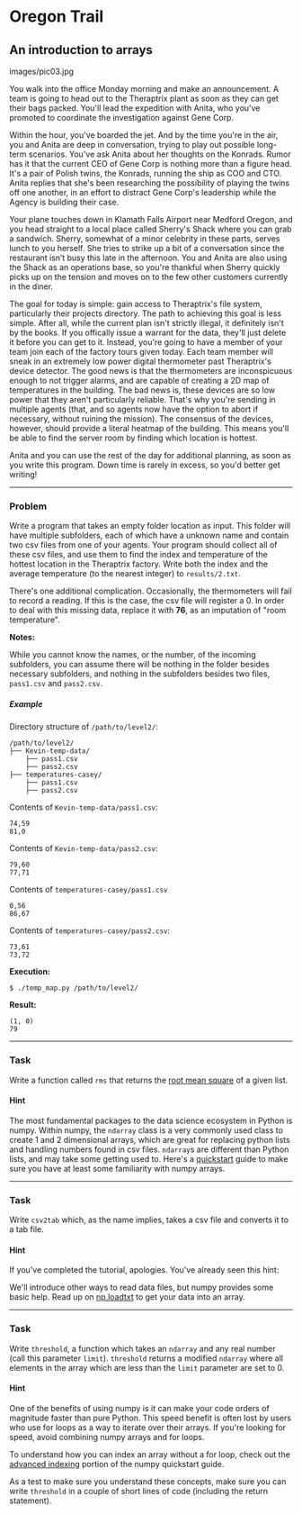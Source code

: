 Oregon Trail
=====

An introduction to arrays
--------

images/pic03.jpg

You walk into the office Monday morning and make an announcement. A team is going to head out to the Theraptrix plant as soon as they can get their bags packed. You'll lead the expedition with Anita, who you've promoted to coordinate the investigation against Gene Corp.

Within the hour, you've boarded the jet. And by the time you're in the air, you and Anita are deep in conversation, trying to play out possible long-term scenarios. You've ask Anita about her thoughts on the Konrads. Rumor has it that the current CEO of Gene Corp is nothing more than a figure head. It's a pair of Polish twins, the Konrads, running the ship as COO and CTO. Anita replies that she's been researching the possibility of playing the twins off one another, in an effort to distract Gene Corp's leadership while the Agency is building their case.  

Your plane touches down in Klamath Falls Airport near Medford Oregon, and  you head straight to a local place called Sherry's Shack where you can grab a sandwich. Sherry, somewhat of a minor celebrity in these parts, serves lunch to you herself. She tries to strike up a bit of a conversation since the restaurant isn’t busy this late in the afternoon. You and Anita are also using the Shack as an operations base, so you're thankful when Sherry quickly picks up on the tension and moves on to the few other customers currently in the diner.

The goal for today is simple: gain access to Theraptrix's file system, particularly their projects directory. The path to achieving this goal is less simple. After all, while the current plan isn't strictly illegal, it definitely isn't by the books. If you offically issue a warrant for the data, they'll just delete it before you can get to it. Instead, you're going to have a member of your team join each of the factory tours given today. Each team member will sneak in an extremely low power digital thermometer past Theraptrix's device detector. The good news is that the thermometers are inconspicuous enough to not trigger alarms, and are capable of creating a 2D map of temperatures in the building. The bad news is, these devices are so low power that they aren't particularly reliable. That's why you're sending in multiple agents (that, and so agents now have the option to abort if necessary, without ruining the mission). The consensus of the devices, however, should provide a literal heatmap of the building. This means you'll be able to find the server room by finding which location is hottest.

Anita and you can use the rest of the day for additional planning, as soon as you write this program. Down time is rarely in excess, so you'd better get writing!

---

### Problem

Write a program that takes an empty folder location as input. This folder will have multiple subfolders, each of which have a unknown name and contain two csv files from one of your agents. Your program should collect all of these csv files, and use them to find the index and temperature of the hottest location in the Theraptrix factory. Write both the index and the average temperature (to the nearest integer) to `results/2.txt`.

There's one additional complication. Occasionally, the thermometers will fail to record a reading. If this is the case, the csv file will register a 0. In order to deal with this missing data, replace it with **76**, as an imputation of "room temperature".


**Notes:**

While you cannot know the names, or the number, of the incoming subfolders, you can assume there will be nothing in the folder besides necessary subfolders, and nothing in the subfolders besides two files, `pass1.csv` and `pass2.csv`.

##### Example


Directory structure of `/path/to/level2/`:

    /path/to/level2/
    ├── Kevin-temp-data/
        ├── pass1.csv
        ├── pass2.csv
    ├── temperatures-casey/
        ├── pass1.csv
        ├── pass2.csv

Contents of `Kevin-temp-data/pass1.csv`:

    74,59
    81,0

Contents of `Kevin-temp-data/pass2.csv`:

    79,60  
    77,71

Contents of `temperatures-casey/pass1.csv`

    0,56  
    86,67

Contents of `temperatures-casey/pass2.csv`:

    73,61
    73,72

**Execution:**

`$ ./temp_map.py /path/to/level2/`

**Result:**

    (1, 0)
    79

---

### Task

Write a function called `rms` that returns the [root mean square](https://en.wikipedia.org/wiki/Root_mean_square) of a given list.

#### Hint

The most fundamental packages to the data science ecosystem in Python is numpy. Within numpy, the `ndarray` class is a very commonly used class to create 1 and 2 dimensional arrays, which are great for replacing python lists and handling numbers found in csv files. `ndarray`s are different than Python lists, and may take some getting used to. Here's a [quickstart](https://docs.scipy.org/doc/numpy/user/quickstart.html) guide to make sure you have at least some familiarity with numpy arrays.

---

### Task

Write `csv2tab` which, as the name implies, takes a csv file and converts it to a tab file.

#### Hint

If you've completed the tutorial, apologies. You've already seen this hint:

We'll introduce other ways to read data files, but numpy provides some basic help. Read up on  [np.loadtxt](https://docs.scipy.org/doc/numpy/reference/generated/numpy.loadtxt.html) to get your data into an array.

---

### Task

Write `threshold`, a function which takes an `ndarray` and any real number (call this parameter `limit`). `threshold` returns a modified `ndarray` where all elements in the array which are less than the `limit` parameter are set to 0.

#### Hint

One of the benefits of using numpy is it can make your code orders of magnitude faster than pure Python. This speed benefit is often lost by users who use for loops as a way to iterate over their arrays. If you're looking for speed, avoid combining numpy arrays and for loops.

To understand how you can index an array without a for loop, check out the [advanced indexing](https://docs.scipy.org/doc/numpy/user/quickstart.html#fancy-indexing-and-index-tricks) portion of the numpy quickstart guide.

As a test to make sure you understand these concepts, make sure you can write `threshold` in a couple of short lines of code (including the return statement).
